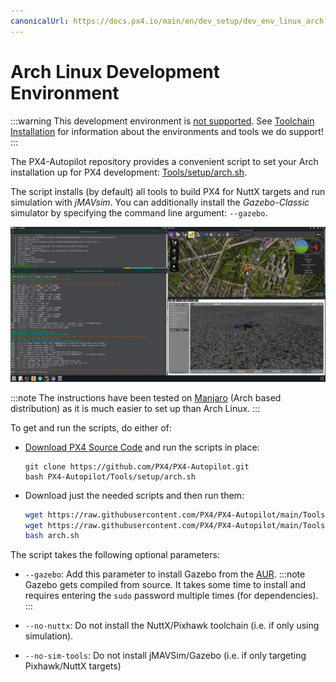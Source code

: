 ```yaml
---
canonicalUrl: https://docs.px4.io/main/en/dev_setup/dev_env_linux_arch
---
```


# Arch Linux Development Environment

:::warning
This development environment is [not supported](../advanced/dev_env_unsupported.md).
See [Toolchain Installation](../dev_setup/dev_env.md) for information about the environments and tools we do support!
:::

The PX4-Autopilot repository provides a convenient script to set your Arch installation up for PX4 development: [Tools/setup/arch.sh](https://github.com/PX4/PX4-Autopilot/blob/release/1.14/Tools/setup/arch.sh). <!-- NEED px4_version -->

The script installs (by default) all tools to build PX4 for NuttX targets and run simulation with *jMAVsim*.
You can additionally install the *Gazebo-Classic* simulator by specifying the command line argument: `--gazebo`.

![Gazebo on Arch](../../assets/simulation/gazebo_classic/arch-gazebo.png)

:::note
The instructions have been tested on [Manjaro](https://manjaro.org/) (Arch based distribution) as it is much easier to set up than Arch Linux.
:::

To get and run the scripts, do either of:
* [Download PX4 Source Code](../dev_setup/building_px4.md) and run the scripts in place:
  ```
  git clone https://github.com/PX4/PX4-Autopilot.git
  bash PX4-Autopilot/Tools/setup/arch.sh
  ```
* Download just the needed scripts and then run them:
  ```sh
  wget https://raw.githubusercontent.com/PX4/PX4-Autopilot/main/Tools/setup/arch.sh
  wget https://raw.githubusercontent.com/PX4/PX4-Autopilot/main/Tools/setup/requirements.txt
  bash arch.sh
  ```

The script takes the following optional parameters:
- `--gazebo`: Add this parameter to install Gazebo from the [AUR](https://aur.archlinux.org/packages/gazebo/).
  :::note
  Gazebo gets compiled from source.
  It takes some time to install and requires entering the `sudo` password multiple times (for dependencies).
  :::
  
- `--no-nuttx`: Do not install the NuttX/Pixhawk toolchain (i.e. if only using simulation).
- `--no-sim-tools`: Do not install jMAVSim/Gazebo (i.e. if only targeting Pixhawk/NuttX targets)
